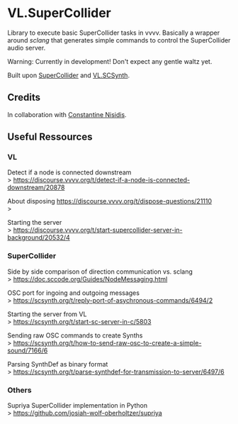 # VL.SuperCollider

Library to execute basic SuperCollider tasks in vvvv.
Basically a wrapper around *sclang* that generates simple commands to control the SuperCollider audio server.

Warning: Currently in development! Don't expect any gentle waltz yet.

Built upon [SuperCollider](https://vvvv.org) and [VL.SCSynth](https://github.com/cnisidis/VL.SCSynth).

## Credits
In collaboration with [Constantine Nisidis](https://www.nisidis.com/).

## Useful Ressources

### VL

Detect if a node is connected downstream<br />>
https://discourse.vvvv.org/t/detect-if-a-node-is-connected-downstream/20878

About disposing
https://discourse.vvvv.org/t/dispose-questions/21110<br />>

Starting the server<br />>
https://discourse.vvvv.org/t/start-supercollider-server-in-background/20532/4

### SuperCollider

Side by side comparison of direction communication vs. sclang<br />>
https://doc.sccode.org/Guides/NodeMessaging.html

OSC port for ingoing and outgoing messages<br />>
https://scsynth.org/t/reply-port-of-asychronous-commands/6494/2

Starting the server from VL<br />>
https://scsynth.org/t/start-sc-server-in-c/5803

Sending raw OSC commands to create Synths<br />>
https://scsynth.org/t/how-to-send-raw-osc-to-create-a-simple-sound/7166/6

Parsing SynthDef as binary format<br />>
https://scsynth.org/t/parse-synthdef-for-transmission-to-server/6497/6

### Others

Supriya SuperCollider implementation in Python<br />>
https://github.com/josiah-wolf-oberholtzer/supriya